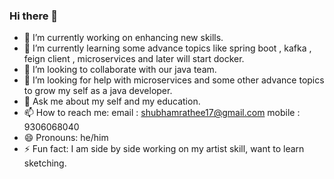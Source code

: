 ### Hi there 👋

<!--
**Shubham6075/Shubham6075** is a ✨ _special_ ✨ repository because its `README.md` (this file) appears on your GitHub profile.

-->
- 🔭 I’m currently working on enhancing new skills.
- 🌱 I’m currently learning some advance topics like spring boot , kafka , feign client , microservices and later will start docker.
- 👯 I’m looking to collaborate with our java team.
- 🤔 I’m looking for help with microservices and some other advance topics to grow my self as a java developer.
- 💬 Ask me about my self and my education.
- 📫 How to reach me:  email : shubhamrathee17@gmail.com     mobile : 9306068040
- 😄 Pronouns: he/him 
- ⚡ Fun fact: I am side by side working on my artist skill, want to learn sketching.
